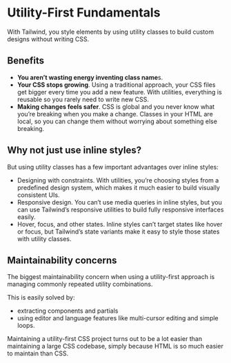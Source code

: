# Utility-First Fundamentals

With Tailwind, you style elements by using utility classes to build custom designs without writing CSS.

## Benefits

- **You aren’t wasting energy inventing class name**s.
- **Your CSS stops growing**. Using a traditional approach, your CSS files get bigger every time you add a new feature. With utilities, everything is reusable so you rarely need to write new CSS.
- **Making changes feels safer**. CSS is global and you never know what you’re breaking when you make a change. Classes in your HTML are local, so you can change them without worrying about something else breaking.


## Why not just use inline styles?

But using utility classes has a few important advantages over inline styles:

- Designing with constraints. With utilities, you’re choosing styles from a predefined design system, which makes it much easier to build visually consistent UIs.
- Responsive design. You can’t use media queries in inline styles, but you can use Tailwind’s responsive utilities to build fully responsive interfaces easily.
- Hover, focus, and other states. Inline styles can’t target states like hover or focus, but Tailwind’s state variants make it easy to style those states with utility classes.


## Maintainability concerns

The biggest maintainability concern when using a utility-first approach is managing commonly repeated utility combinations.

This is easily solved by:
- extracting components and partials
- using editor and language features like multi-cursor editing and simple loops.

Maintaining a utility-first CSS project turns out to be a lot easier than maintaining a large CSS codebase, simply because HTML is so much easier to maintain than CSS. 
